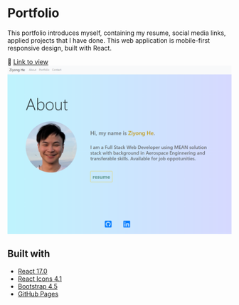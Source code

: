 # Portfolio

This portfolio introduces myself, containing my resume, social media links, applied projects that I have done. This web application is mobile-first responsive design, built with React.

:link: [Link to view](http://ziyonghe.github.io/portfolio-react)
![Portfolio website preview](./public/assets/portfolio-preview.png)

## Built with

- [React 17.0](https://reactjs.org/)
- [React Icons 4.1](https://react-icons.github.io/react-icons/)
- [Bootstrap 4.5](https://getbootstrap.com/)
- [GitHub Pages](https://pages.github.com/)
